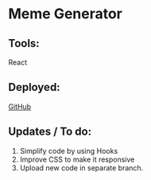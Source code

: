 # Meme Generator

## Tools:
  React
  
## Deployed:
  [GitHub](https://carolinaac.github.io/Meme-Generator/)

## Updates / To do:
  1. Simplify code by using Hooks
  2. Improve CSS to make it responsive
  3. Upload new code in separate branch. 
